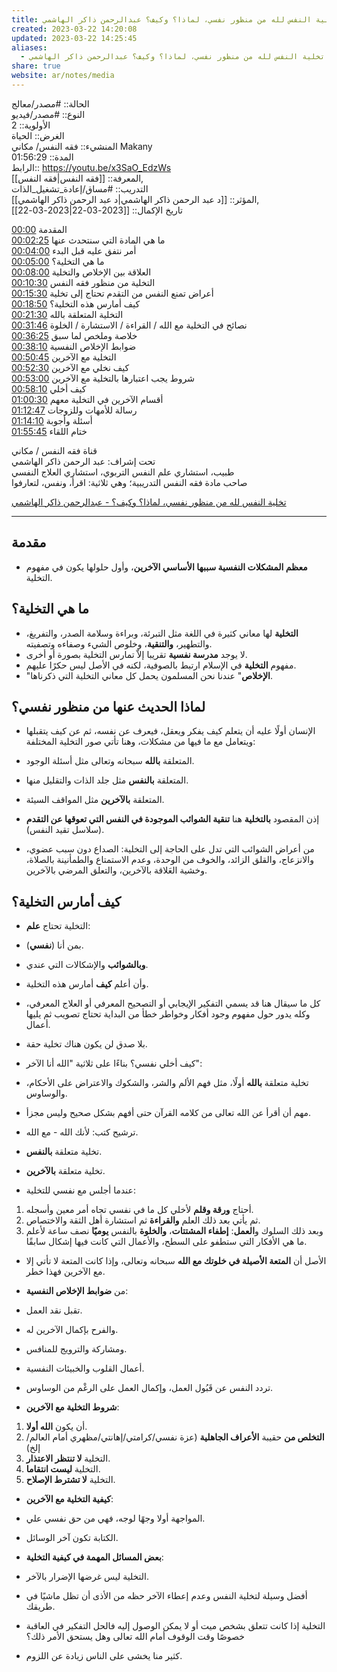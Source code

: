 ```yaml
---
title: تخلية النفس لله من منظور نفسي، لماذا؟ وكيف؟ عبدالرحمن ذاكر الهاشمي
created: 2023-03-22 14:20:08
updated: 2023-03-22 14:25:45
aliases:
  - تخلية النفس لله من منظور نفسي، لماذا؟ وكيف؟ عبدالرحمن ذاكر الهاشمي
share: true
website: ar/notes/media
---
```


الحالة:: #مصدر/معالج  
النوع:: #مصدر/فيديو  
اﻷولوية:: 2  
الغرض:: الحياة  
المنشيء:: فقه النفس/ مكاني Makany  
المدة:: 01:56:29  
الرابط:: <https://youtu.be/x3SaO_EdzWs>  
المعرفة:: [[فقه النفس|فقه النفس]],  
التدريب:: #مساق/إعادة_تشغيل_الذات  
المؤثر:: [[د عبد الرحمن ذاكر الهاشمي|د عبد الرحمن ذاكر الهاشمي]],  
تاريخ اﻹكمال:: [[2023-03-22|2023-03-22]]

<a href="https://www.youtube.com/watch?v=x3SaO_EdzWs&amp;t=0">00:00</a> المقدمة  
<a href="https://www.youtube.com/watch?v=x3SaO_EdzWs&amp;t=145">00:02:25</a> ما هي المادة التي سنتحدث عنها  
<a href="https://www.youtube.com/watch?v=x3SaO_EdzWs&amp;t=240">00:04:00</a> أمر نتفق عليه قبل البدء  
<a href="https://www.youtube.com/watch?v=x3SaO_EdzWs&amp;t=300">00:05:00</a> ما هي التخلية؟  
<a href="https://www.youtube.com/watch?v=x3SaO_EdzWs&amp;t=480">00:08:00</a> العلاقة بين الإخلاص والتخلية  
<a href="https://www.youtube.com/watch?v=x3SaO_EdzWs&amp;t=630">00:10:30</a> التخلية من منظور فقه النفس  
<a href="https://www.youtube.com/watch?v=x3SaO_EdzWs&amp;t=930">00:15:30</a> أعراض تمنع النفس من التقدم تحتاج إلى تخلية  
<a href="https://www.youtube.com/watch?v=x3SaO_EdzWs&amp;t=1130">00:18:50</a> كيف أمارس هذه التخلية؟  
<a href="https://www.youtube.com/watch?v=x3SaO_EdzWs&amp;t=1290">00:21:30</a> التخلية المتعلقة بالله  
<a href="https://www.youtube.com/watch?v=x3SaO_EdzWs&amp;t=1906">00:31:46</a> نصائح في التخلية مع الله / القراءة / الاستشارة / الخلوة  
<a href="https://www.youtube.com/watch?v=x3SaO_EdzWs&amp;t=2185">00:36:25</a> خلاصة وملخص لما سبق  
<a href="https://www.youtube.com/watch?v=x3SaO_EdzWs&amp;t=2290">00:38:10</a> ضوابط الإخلاص النفسية  
<a href="https://www.youtube.com/watch?v=x3SaO_EdzWs&amp;t=3045">00:50:45</a> التخلية مع الآخرين  
<a href="https://www.youtube.com/watch?v=x3SaO_EdzWs&amp;t=3150">00:52:30</a> كيف نخلي مع الآخرين  
<a href="https://www.youtube.com/watch?v=x3SaO_EdzWs&amp;t=3180">00:53:00</a> شروط يجب اعتبارها بالتخلية مع الآخرين  
<a href="https://www.youtube.com/watch?v=x3SaO_EdzWs&amp;t=3490">00:58:10</a> كيف أخلي  
<a href="https://www.youtube.com/watch?v=x3SaO_EdzWs&amp;t=3630">01:00:30</a> أقسام الآخرين في التخلية معهم  
<a href="https://www.youtube.com/watch?v=x3SaO_EdzWs&amp;t=4367">01:12:47</a> رسالة للأمهات وللزوجات  
<a href="https://www.youtube.com/watch?v=x3SaO_EdzWs&amp;t=4450">01:14:10</a> أسئلة وأجوبة  
<a href="https://www.youtube.com/watch?v=x3SaO_EdzWs&amp;t=6945">01:55:45</a> ختام اللقاء

قناة فقه النفس / مكاني  
تحت إشراف: عبد الرحمن ذاكر الهاشمي  
طبيب، استشاري علم النفس التربوي، استشاري العلاج النفسي  
صاحب مادة فقه النفس التدريبية؛ وهي ثلاثية: اقرأ، ونفس، لتعارفوا

[تخلية النفس لله من منظور نفسي، لماذا؟ وكيف؟ - عبدالرحمن ذاكر الهاشمي](https://youtu.be/x3SaO_EdzWs)

---

## مقدمة

- **معظم المشكلات النفسية سببها الأساسي الآخرين**، وأول حلولها يكون في مفهوم التخلية.

## ما هي التخلية؟

- **التخلية** لها معاني كثيرة في اللغة مثل التبرئة، وبراءة وسلامة الصدر، والتفريغ، والتطهير، **والتنقية**، وخلوص الشيء وصفاءه وتصفيته.
- لا يوجد **مدرسة نفسية** تقريبا إلاّ تمارس التخلية بصورة أو أخرى.
- مفهوم **التخلية** في الإسلام ارتبط بالصوفية، لكنه في اﻷصل ليس حكرًا عليهم.
- "**الإخلاص**" عندنا نحن المسلمون يحمل كل معاني التخلية التي ذكرناها.

## لماذا الحديث عنها من منظور نفسي؟

- الإنسان أولًا عليه أن يتعلم كيف يفكر ويعقل، فيعرف عن نفسه، ثم عن كيف يتقبلها ويتعامل مع ما فيها من مشكلات، وهنا تأتي صور التخلية المختلفة:
- المتعلقة **بالله** سبحانه وتعالى مثل أسئلة الوجود.
- المتعلقة **بالنفس** مثل جلد الذات والتقليل منها.
- المتعلقة **بالآخرين** مثل المواقف السيئة.

- إذن المقصود **بالتخلية** هنا **تنقية الشوائب الموجودة في النفس التي تعوقها عن التقدم** (سلاسل تقيد النفس).

- من أعراض الشوائب التي تدل على الحاجة إلى التخلية: الصداع دون سبب عضوي، والانزعاج، والقلق الزائد، والخوف من الوحدة، وعدم الاستمتاع والطمأنينة بالصلاة، وخشية العَلاقة بالآخرين، والتعلق المرضي بالآخرين.

## كيف أمارس التخلية؟

- التخلية تحتاج **علم**:
- بمن أنا (**نفسي**).
- **وبالشوائب** والإشكالات التي عندي.
- وأن أعلم **كيف** أمارس هذه التخلية.

- كل ما سيقال هنا قد يسمي التفكير الإيجابي أو التصحيح المعرفي أو العلاج المعرفي، وكله يدور حول مفهوم وجود أفكار وخواطر خطأ من البداية تحتاج تصويب ثم يليها أعمال.

- بلا صدق لن يكون هناك تخلية حقة.

- كيف أخلي نفسي؟ بناءًا على ثلاثية "الله أنا الآخر":
- تخلية متعلقة **بالله** أولًا، مثل فهم الألم والشر، والشكوك والاعتراض على اﻷحكام، والوساوس.
- مهم أن أقرأ عن الله تعالى من كلامه القرآن حتى أفهم بشكل صحيح وليس مجزأ.
- ترشيح كتب: لأنك الله - مع الله.
- تخلية متعلقة **بالنفس**.
- تخلية متعلقة **بالآخرين**.

- عندما أجلس مع نفسي للتخلية:

1. أحتاج **ورقة وقلم** لأخلي كل ما في نفسي تجاه أمر معين وأسجله.
2. ثم يأتي بعد ذلك العلم **والقراءة** ثم استشارة أهل الثقة والاختصاص.
3. وبعد ذلك السلوك و**العمل**: **إطفاء المشتتات**، **والخلوة** بالنفس **يوميًا** نصف ساعة لأعلم ما هي الأفكار التي ستطفو على السطح، والأعمال التي كانت فيها إشكال سابقًا.

- الأصل أن **المتعة الأصيلة في خلوتك مع الله** سبحانه وتعالى، وإذا كانت المتعة لا تأتي إلا مع الآخرين فهذا خطر.

- من **ضوابط الإخلاص النفسية**:
- تقبل نقد العمل.
- والفرح بإكمال الآخرين له.
- ومشاركة والترويج للمنافس.
- أعمال القلوب والخبيئات النفسية.
- تردد النفس عن قَبُول العمل، وإكمال العمل على الرغْم من الوساوس.

- **شروط التخلية مع الآخرين**:

1. أن يكون **الله أولا**.
2. **التخلص من** حقيبة **الأعراف الجاهلية** (عزة نفسي/كرامتي/إهانتي/مظهري أمام العالم/إلخ)
3. التخلية **لا تنتظر الاعتذار**.
4. التخلية **ليست انتقاما**.
5. التخلية **لا تشترط الإصلاح**.

- **كيفية التخلية مع الآخرين**:
- المواجهة أولا وجهًا لوجه، فهي من حق نفسي علي.
- الكتابة تكون آخر الوسائل.

- **بعض المسائل المهمة في كيفية التخلية**:
- التخلية ليس غرضها الإضرار بالآخر.
- أفضل وسيلة لتخلية النفس وعدم إعطاء الآخر حظه من الأذى أن تظل ماشيًا في طريقك.
- التخلية إذا كانت تتعلق بشخص ميت أو لا يمكن الوصول إليه فالحل التفكير في العاقبة خصوصًا وقت الوقوف أمام الله تعالى وهل يستحق اﻷمر ذلك؟
- كثير منا يخشى على الناس زيادة عن اللزوم.
